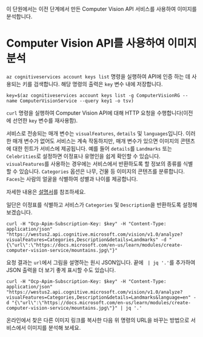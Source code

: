 이 단원에서는 이전 단계에서 만든 Computer Vision API 서비스를 사용하여 이미지를 분석합니다.

# <a name="analyzing-an-image-with-computer-vision-api"></a>Computer Vision API를 사용하여 이미지 분석

`az cognitiveservices account keys list` 명령을 실행하여 API에 인증 하는 데 사용되는 키를 검색합니다. 해당 명령의 출력은 `key` 변수 내에 저장합니다.

```azurecli
key=$(az cognitiveservices account keys list -g ComputerVisionRG --name ComputerVisionService --query key1 -o tsv)
```

`curl` 명령을 실행하여 Computer Vision API에 대해 HTTP 요청을 수행합니다(이전에 선언한 `key` 변수를 재사용함).

서비스로 전송되는 매개 변수는 `visualFeatures`, `details` 및 `languages`입니다. 이러한 매개 변수가 없어도 서비스는 계속 작동하지만, 매개 변수가 있으면 이미지의 콘텐츠에 대한 힌트가 서비스에 제공됩니다. 예를 들어 `details`를 `Landmarks` 또는 `Celebrities`로 설정하면 이정표나 유명인을 쉽게 확인할 수 있습니다. `visualFeatures`를 사용하는 경우에는 서비스에서 반환하도록 할 정보의 종류를 식별할 수 있습니다. `Categories` 옵션은 나무, 건물 등 이미지의 콘텐츠를 분류합니다. `Faces`는 사람의 얼굴을 식별하여 성별과 나이를 제공합니다.

자세한 내용은 [설명서](https://westus.dev.cognitive.microsoft.com/docs/services/56f91f2d778daf23d8ec6739/operations/56f91f2e778daf14a499e1fa)를 참조하세요.

일단은 이정표를 식별하고 서비스가 `Categories` 및 `Description`을 반환하도록 설정해 보겠습니다.

```azurecli
curl -H "Ocp-Apim-Subscription-Key: $key" -H "Content-Type: application/json" "https://westus2.api.cognitive.microsoft.com/vision/v1.0/analyze?visualFeatures=Categories,Description&details=Landmarks" -d "{\"url\":\"https://docs.microsoft.com/en-us/learn/modules/create-computer-vision-service/mountains.jpg\"}"
```

요청 결과는 `url`에서 그림을 설명하는 원시 JSON입니다. 끝에 ` | jq '.'`를 추가하여 JSON 출력을 더 보기 좋게 표시할 수도 있습니다.

```azurecli
curl -H "Ocp-Apim-Subscription-Key: $key" -H "Content-Type: application/json" "https://westus2.api.cognitive.microsoft.com/vision/v1.0/analyze?visualFeatures=Categories,Description&details=Landmarks&language=en" -d "{\"url\":\"https://docs.microsoft.com/en-us/learn/modules/create-computer-vision-service/mountains.jpg\"}" | jq '.'
```

온라인에서 찾은 다른 이미지 링크를 복사한 다음 위 명령의 URL을 바꾸는 방법으로 서비스에서 이미지를 분석해 보세요.